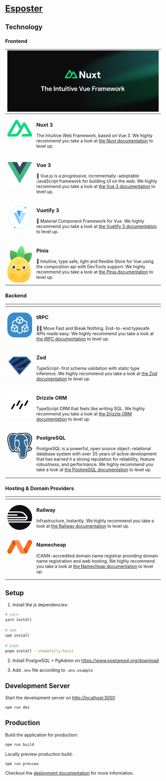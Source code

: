# [Esposter](https://esposter.com)

## Technology

### Frontend

<table>
  <thead>
    <tr>
      <th width="2000" colspan="2">
        <img src="./.github/assets/nuxt/banner.png" />
      </th>
    </tr>
  </thead>
  <tbody>
    <tr>
      <td width="80" align="center" valign="top">
        <br />
        <a href="https://nuxt.com">
          <img src="./.github/assets/nuxt/logo.svg" />
        </a>
      </td>
      <td valign="top">
        <h3>Nuxt 3</h3>
        <p>
          The Intuitive Web Framework, based on Vue 3. We highly recommend you take a look at <a href="https://nuxt.com">the Nuxt documentation</a> to level up.
        </p>
      </td>
    </tr>
    <tr>
      <td width="80" align="center" valign="top">
        <br />
        <a href="https://vuejs.org">
          <img src="./.github/assets/vue/logo.svg" />
        </a>
      </td>
      <td valign="top">
        <h3>Vue 3</h3>
        <p>
          🖖 Vue.js is a progressive, incrementally-adoptable JavaScript framework for building UI on the web. We highly recommend you take a look at <a href="https://vuejs.org">the Vue 3 documentation</a> to level up.
        </p>
      </td>
    </tr>
    <tr>
      <td width="80" align="center" valign="top">
        <br />
        <a href="https://next.vuetifyjs.com">
          <img src="./.github/assets/vuetify/logo.svg" />
        </a>
      </td>
      <td valign="top">
        <h3>Vuetify 3</h3>
        <p>
          🐉 Material Component Framework for Vue. We highly recommend you take a look at <a href="https://next.vuetifyjs.com">the Vuetify 3 documentation</a> to level up.
        </p>
      </td>
    </tr>
    <tr>
      <td width="80" align="center" valign="top">
        <br />
        <a href="https://pinia.vuejs.org">
          <img src="./.github/assets/pinia/logo.svg" />
        </a>
      </td>
      <td valign="top">
        <h3>Pinia</h3>
        <p>
          🍍 Intuitive, type safe, light and flexible Store for Vue using the composition api with DevTools support. We highly recommend you take a look at <a href="https://pinia.vuejs.org">the Pinia documentation</a> to level up.
        </p>
      </td>
    </tr>
  </tbody>
</table>

### Backend

<table>
  <thead>
    <tr>
      <th width="2000" colspan="2">
      </th>
    </tr>
  </thead>
  <tbody>
    <tr>
      <td width="80" align="center" valign="top">
        <br />
        <a href="https://trpc.io">
          <img src="./.github/assets/tRPC/logo.svg" />
        </a>
      </td>
      <td>
        <h3>tRPC</h3>
        <p>
          🧙‍♀️ Move Fast and Break Nothing. End-to-end typesafe APIs made easy. We highly recommend you take a look at <a href="https://trpc.io">the tRPC documentation</a> to level up.
        </p>
      </td>
    </tr>
    <tr>
      <td width="80" align="center" valign="top">
        <br />
        <a href="https://zod.dev">
          <img src="./.github/assets/zod/logo.svg" />
        </a>
      </td>
      <td>
        <h3>Zod</h3>
        <p>
          TypeScript-first schema validation with static type inference. We highly recommend you take a look at <a href="https://zod.dev">the Zod documentation</a> to level up.
        </p>
      </td>
    </tr>
    <tr>
      <td width="80" align="center" valign="top">
        <br />
        <a href="https://orm.drizzle.team">
          <img src="./.github/assets/drizzle/logo.svg" />
        </a>
      </td>
      <td valign="top">
        <h3>Drizzle ORM</h3>
        <p>
          TypeScript ORM that feels like writing SQL. We highly recommend you take a look at <a href="https://orm.drizzle.team">the Drizzle ORM documentation</a> to level up.
        </p>
      </td>
    </tr>
    <tr>
      <td width="80" align="center" valign="top">
        <br />
        <a href="https://www.postgresql.org">
          <img src="./.github/assets/postgreSQL/logo.png" />
        </a>
      </td>
      <td valign="top">
        <h3>PostgreSQL</h3>
        <p>
          PostgreSQL is a powerful, open source object-relational database system with over 35 years of active development that has earned it a strong reputation for reliability, feature robustness, and performance. We highly recommend you take a look at <a href="https://www.postgresql.org/docs">the PostgreSQL documentation</a> to level up.
        </p>
      </td>
    </tr>
  </tbody>
</table>

### Hosting & Domain Providers

<table>
  <thead>
    <tr>
      <th width="2000" colspan="2">
      </th>
    </tr>
  </thead>
  <tbody>
    <tr>
      <td width="80" align="center" valign="top">
        <br />
        <a href="https://railway.app">
          <img src="./.github/assets/railway/logo.svg" />
        </a>
      </td>
      <td>
        <h3>Railway</h3>
        <p>
          Infrastructure, Instantly. We highly recommend you take a look at <a href="https://railway.app">the Railway documentation</a> to level up.
        </p>
      </td>
    </tr>
    <tr>
      <td width="80" align="center" valign="top">
        <br />
        <a href="https://www.namecheap.com">
          <img src="./.github/assets/namecheap/logo.svg" />
        </a>
      </td>
      <td valign="top">
        <h3>Namecheap</h3>
        <p>
          ICANN-accredited domain name registrar providing domain name registration and web hosting. We highly recommend you take a look at <a href="https://www.namecheap.com">the Namecheap documentation</a> to level up.
        </p>
      </td>
    </tr>
  </tbody>
</table>

## Setup

1. Install the js dependencies:

```bash
# yarn
yarn install

# npm
npm install

# pnpm
pnpm install --shamefully-hoist
```

2. Install PostgreSQL + PgAdmin on https://www.postgresql.org/download

3. Add `.env` file according to `.env.example`

## Development Server

Start the development server on <http://localhost:3000>

```bash
npm run dev
```

## Production

Build the application for production:

```bash
npm run build
```

Locally preview production build:

```bash
npm run preview
```

Checkout the [deployment documentation](https://nuxt.com/docs/getting-started/deployment) for more information.
